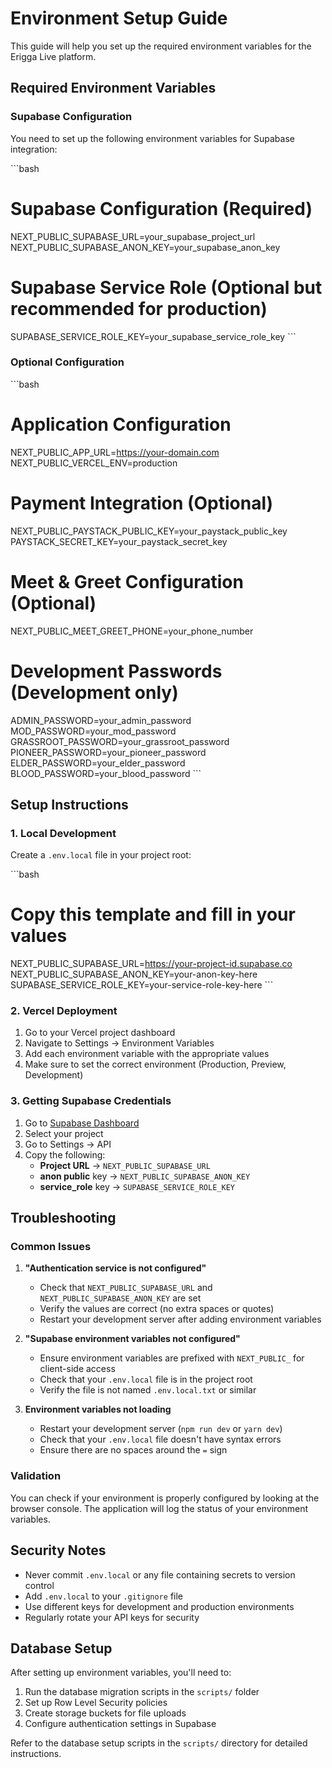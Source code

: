 # Environment Setup Guide

This guide will help you set up the required environment variables for the Erigga Live platform.

## Required Environment Variables

### Supabase Configuration

You need to set up the following environment variables for Supabase integration:

\`\`\`bash
# Supabase Configuration (Required)
NEXT_PUBLIC_SUPABASE_URL=your_supabase_project_url
NEXT_PUBLIC_SUPABASE_ANON_KEY=your_supabase_anon_key

# Supabase Service Role (Optional but recommended for production)
SUPABASE_SERVICE_ROLE_KEY=your_supabase_service_role_key
\`\`\`

### Optional Configuration

\`\`\`bash
# Application Configuration
NEXT_PUBLIC_APP_URL=https://your-domain.com
NEXT_PUBLIC_VERCEL_ENV=production

# Payment Integration (Optional)
NEXT_PUBLIC_PAYSTACK_PUBLIC_KEY=your_paystack_public_key
PAYSTACK_SECRET_KEY=your_paystack_secret_key

# Meet & Greet Configuration (Optional)
NEXT_PUBLIC_MEET_GREET_PHONE=your_phone_number

# Development Passwords (Development only)
ADMIN_PASSWORD=your_admin_password
MOD_PASSWORD=your_mod_password
GRASSROOT_PASSWORD=your_grassroot_password
PIONEER_PASSWORD=your_pioneer_password
ELDER_PASSWORD=your_elder_password
BLOOD_PASSWORD=your_blood_password
\`\`\`

## Setup Instructions

### 1. Local Development

Create a `.env.local` file in your project root:

\`\`\`bash
# Copy this template and fill in your values
NEXT_PUBLIC_SUPABASE_URL=https://your-project-id.supabase.co
NEXT_PUBLIC_SUPABASE_ANON_KEY=your-anon-key-here
SUPABASE_SERVICE_ROLE_KEY=your-service-role-key-here
\`\`\`

### 2. Vercel Deployment

1. Go to your Vercel project dashboard
2. Navigate to Settings → Environment Variables
3. Add each environment variable with the appropriate values
4. Make sure to set the correct environment (Production, Preview, Development)

### 3. Getting Supabase Credentials

1. Go to [Supabase Dashboard](https://supabase.com/dashboard)
2. Select your project
3. Go to Settings → API
4. Copy the following:
   - **Project URL** → `NEXT_PUBLIC_SUPABASE_URL`
   - **anon public** key → `NEXT_PUBLIC_SUPABASE_ANON_KEY`
   - **service_role** key → `SUPABASE_SERVICE_ROLE_KEY`

## Troubleshooting

### Common Issues

1. **"Authentication service is not configured"**
   - Check that `NEXT_PUBLIC_SUPABASE_URL` and `NEXT_PUBLIC_SUPABASE_ANON_KEY` are set
   - Verify the values are correct (no extra spaces or quotes)
   - Restart your development server after adding environment variables

2. **"Supabase environment variables not configured"**
   - Ensure environment variables are prefixed with `NEXT_PUBLIC_` for client-side access
   - Check that your `.env.local` file is in the project root
   - Verify the file is not named `.env.local.txt` or similar

3. **Environment variables not loading**
   - Restart your development server (`npm run dev` or `yarn dev`)
   - Check that your `.env.local` file doesn't have syntax errors
   - Ensure there are no spaces around the `=` sign

### Validation

You can check if your environment is properly configured by looking at the browser console. The application will log the status of your environment variables.

## Security Notes

- Never commit `.env.local` or any file containing secrets to version control
- Add `.env.local` to your `.gitignore` file
- Use different keys for development and production environments
- Regularly rotate your API keys for security

## Database Setup

After setting up environment variables, you'll need to:

1. Run the database migration scripts in the `scripts/` folder
2. Set up Row Level Security policies
3. Create storage buckets for file uploads
4. Configure authentication settings in Supabase

Refer to the database setup scripts in the `scripts/` directory for detailed instructions.
